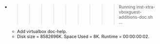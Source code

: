 * >>>>>>>>> Running inst-xtra-vboxguest-additions-doc.sh ...
  * Add virtualbox doc-help.
  * Disk size = 8582696K. Space Used = 8K. Runtime = 00:00:00:02.
